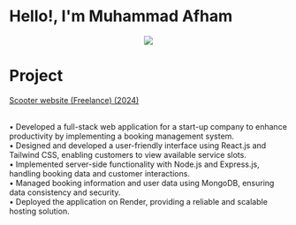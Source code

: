 # Hello!, I'm Muhammad Afham

<p align="center">
  <a href="https://skillicons.dev">
    <img src="https://skillicons.dev/icons?i=git,react,nodejs,arduino,express" />
  </a>
</p>

# Project
<a href="https://swyft-admin.onrender.com">
<p>Scooter website (Freelance)	(2024)</p> 
</a>

<br/>
•	Developed a full-stack web application for a start-up company to enhance productivity by implementing a booking management system.
</br>
•	Designed and developed a user-friendly interface using React.js and Tailwind CSS, enabling customers to view available service slots.
</br>
•	Implemented server-side functionality with Node.js and Express.js, handling booking data and customer interactions.
</br>
•	Managed booking information and user data using MongoDB, ensuring data consistency and security.
</br>
•	Deployed the application on Render, providing a reliable and scalable hosting solution.
</br>




